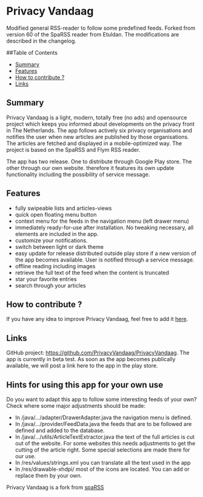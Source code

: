 # Privacy Vandaag
Modified general RSS-reader to follow some predefined feeds.
Forked from version 60 of the SpaRSS reader from Etuldan.
The modifications are described in the changelog.

##Table of Contents
* [Summary](#summary)
* [Features](#features)
* [How to contribute ?](#how-to-contribute-)
* [Links](#links)

## Summary
Privacy Vandaag is a light, modern, totally free (no ads) and opensource project which keeps you informed 
about developments on the privacy front in The Netherlands. The app follows actively six privacy organisations 
and notifies the user when new articles are published by those organisations. The articles are fetched and displayed 
in a mobile-optimized way. The project is based on the SpaRSS and Flym RSS reader.

The app has two release. One to distribute through Google Play store. The other through our own website. 
therefore it features its own update functionality including the possibility of service message.

## Features
* fully swipeable lists and articles-views
* quick open floating menu button 
* context menu for the feeds in the navigation menu (left drawer menu)
* immediately ready-for-use after installation. No tweaking necessary, all elements are included in the app.
* customize your notifications.
* switch between light or dark theme
* easy update for release distributed outside play store if a new version of the app becomes available. 
	User is notified through a service message.
* offline reading including images
* retrieve the full text of the feed when the content is truncated
* star your favorite entries
* search through your articles

## How to contribute ?
If you have any idea to improve Privacy Vandaag, feel free to add it [here](https://github.com/PrivacyVandaag/PrivacyVandaag/issues).  

## Links
GitHub project: https://github.com/PrivacyVandaag/PrivacyVandaag.
The app is currently in beta test. As soon as the app becomes publically available, we will post a link here to the app in the play store. 

## Hints for using this app for your own use
Do you want to adapt this app to follow some interesting feeds of your own? Check where some major adjustments should be made:
* In /java/.../adapter/DrawerAdapter.java the navigation menu is defined.
* In /java/.../provider/FeedData.java the feeds that are to be followed are defined and added to the database.
* In /java/.../utils/ArticleTextExtractor.java the text of the full articles is cut out of the website. 
  For some websites this needs adjustments to get the cutting of the article right. Some special selections are made there for our use.
* In /res/values/strings.xml you can translate all the text used in the app
* In /res/drawable-xhdpi/ most of the icons are located. You can add or replace them by your own. 


Privacy Vandaag is a fork from [spaRSS](https://github.com/Etuldan/spaRSS)